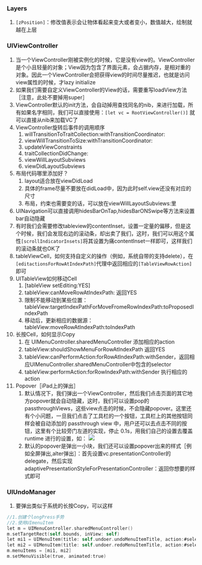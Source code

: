 ### Layers
1. `[zPosition]`：修改值表示会让物体看起来变大或者变小，数值越大，绘制就越在上层
### UIViewController
1. 当一个ViewController刚被实例化的时候，它是没有view的。ViewController是个小且轻量的对象；View因为包含了界面元素，会占据内存，是相对重的对象。因此一个ViewController会把获得view的时间尽量推迟，也就是访问view属性的时候，才lazy initialize
2. 如果我们需要自定义ViewController的View的话，需要重写loadView方法［注意，此处不要掉用super］
3. ViewController默认的init方法，会自动掉用查找同名的nib，来进行加载，所有如果名字相同，我们可以直接使用：`[let vc = RootViewController()]` 就可以直接从nib来加载VC了
4. ViewController旋转后事件的调用顺序
	1. willTransitionToTraitCollection:withTransitionCoordinator:
	2. viewWillTransitionToSize:withTransitionCoordinator:
	3. updateViewConstraints
	4. traitCollectionDidChange:
	5. viewWillLayoutSubviews
	6. viewDidLayoutSubviews
5. 布局代码哪里添加好？
	1. layout适合放在viewDidLoad
	2. 具体的frame尽量不要放在didLoad中，因为此时self.view还没有对应的尺寸
	3. 布局，约束也需要变的话，可以放在viewWillLayoutSubviews:里
6. UINavigation可以直接调用hidesBarOnTap,hidesBarONSwipe等方法来设置bar自动隐藏
7. 有时我们会需要修改tableview的contentInset，设置一定量的偏移，但是这个时候，我们会发现右边的滚动条，却出卖了我们，这时，我们可以用这个属性`[scrollIndicatorInsets]`将其设置为痛contentInset一样即可，这样我们的滚动条就也OK了
8. tableViewCell，如何支持自定义的操作（例如，系统自带的支持delete），在`[editactionsForRowAtIndexPath]`代理中返回相应的`[TableViewRowAction]`即可
9. UITableView如何移动Cell
	1. [tableView setEditing:YES]
	2. tableView:canMoveRowAtIndexPath:  返回YES
	3. 限制不能移动到某些位置：tableView:targetIndexPathForMoveFromeRowIndexPath:toProposedIndexPath
	4. 移动后，更新相应的数据源：tableView:moveRowAtIndexPath:toIndexPath
10. 长按Cell，如何显示Copy
	1. 在 UIMenuController.sharedMenuController 添加相应的action 
	2. tableView:shouldShowMenuForRowAtIndexPath  返回YES
	3. tableView:canPerformAction:forRowAtIndexPath:withSender，返回相应UIMenuController.sharedMenuController中包含的selector
	4. tableView:performAction:forRowIndexPath:withSender 执行相应的action
11. Popover［iPad上的弹出］
	1. 默认情况下，我们弹出一个ViewController，然后我们点击页面的其它地方popover就会自动隐藏，这时，我们可以设置pop的passthroughViews，这些view点击的时候，不会隐藏popover。这里还有个小问题，一旦我们点击了工具栏的一个按钮，工具栏上的其他按钮同样会被自动添加的 passthrough view 中，用户还可以去点击不同的按钮，这里有个比较旁门左道的实现，停止 0.1s，用我们自己的设置去覆盖 runtime 进行的设置，如：
	![](http://7xwb99.com1.z0.glb.clouddn.com/2016-07-22-14691784188662.jpg)
	2. 默认的popover是弹出一小块，我们还可以设置popover出来的样式［例如全屏弹出,alter弹出］：首先设置vc.presentationController的delegate，然后实现adaptivePresentationStyleForPresentationController：返回你想要的样式即可
### UIUndoManager
1. 要弹出类似于系统的长按Copy，可以这样

```Objective-C
//1.创建个longPress手势
//2.使用UImenuItem
let m = UIMenuController.sharedMenuController()
m.setTargetRect(self.bounds, inView: self)
let mi1 = UIMenuItem(title: self.undoer.undoMenuItemTitle, action:#selector(undo))
let mi2 = UIMenuItem(title: self.undoer.redoMenuItemTitle, action:#selector(redo))
m.menuItems = [mi1, mi2]
m.setMenuVisible(true, animated:true)
```
	


